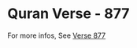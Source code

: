 # Quran Verse - 877 

For more infos, See [Verse 877](https://www.quranbookk.com/quran/search?q=877)